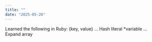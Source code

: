 ```yaml
---
title: ""
date: "2025-05-26"
---
```


Learned the following in Ruby:
 {key, value} ... Hash literal
 *variable ... Expand array